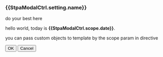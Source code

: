 <div class="modal-header">
    <h3 class="modal-title">{{StpaModalCtrl.setting.name}}</h3>
</div>
<div class="modal-body change-template">
<p>do your best here</p>
<p>hello world, today is <strong>{{StpaModalCtrl.scope.date}}</strong>.</p>
<p>you can pass custom objects to template by the scope param in directive</p>
</div>
<div class="modal-footer">
    <button class="btn btn-primary" ng-click="StpaModalCtrl.ok($event)">OK</button>
    <button class="btn btn-warning" ng-click="StpaModalCtrl.cancel($event)">Cancel</button>
</div>